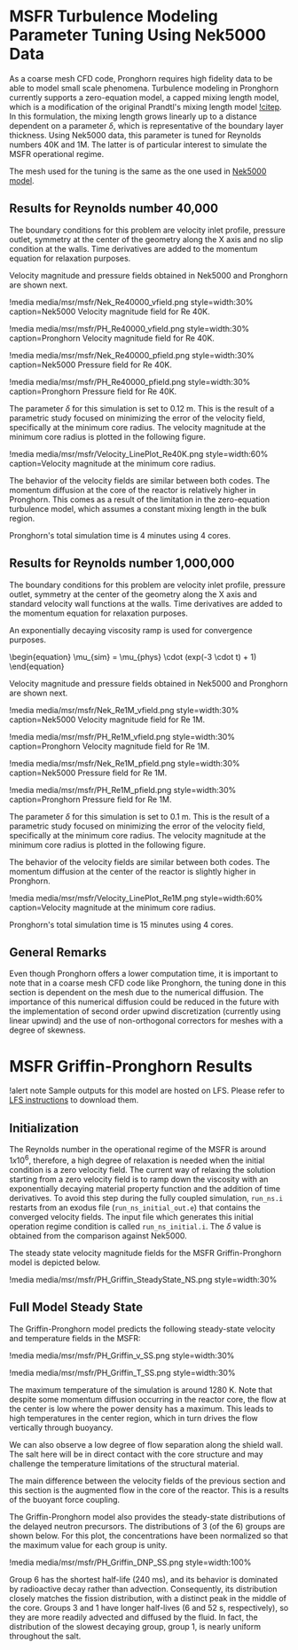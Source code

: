 # MSFR Turbulence Modeling Parameter Tuning Using Nek5000 Data

As a coarse mesh CFD code, Pronghorn requires high fidelity data to be able to
model small scale phenomena. Turbulence modeling in Pronghorn currently supports
a zero-equation model, a capped mixing length model, which is a modification of
the original Prandtl's mixing length model [!citep](escudier1966). In this
formulation, the mixing length grows linearly up to a distance dependent on
a parameter $\delta$, which is representative of the boundary layer thickness.
Using Nek5000 data, this parameter is tuned for Reynolds numbers 40K and 1M.
The latter is of particular interest to simulate the MSFR operational regime.

The mesh used for the tuning is the same as the one used in
[Nek5000 model](msfr/nek5000_cfd_model.md).

## Results for Reynolds number 40,000

The boundary conditions for this problem are velocity inlet profile, pressure
outlet, symmetry at the center of the geometry along the X axis and no slip
condition at the walls. Time derivatives are added to the momentum equation for
relaxation purposes.

Velocity magnitude and pressure fields obtained in Nek5000 and Pronghorn are
shown next.

!media media/msr/msfr/Nek_Re40000_vfield.png
    style=width:30%
    caption=Nek5000 Velocity magnitude field for Re 40K.

!media media/msr/msfr/PH_Re40000_vfield.png
    style=width:30%
    caption=Pronghorn Velocity magnitude field for Re 40K.

!media media/msr/msfr/Nek_Re40000_pfield.png
    style=width:30%
    caption=Nek5000 Pressure field for Re 40K.

!media media/msr/msfr/PH_Re40000_pfield.png
    style=width:30%
    caption=Pronghorn Pressure field for Re 40K.

The parameter $\delta$ for this simulation is set to 0.12 m. This is the result
of a parametric study focused on minimizing the error of the velocity field,
specifically at the minimum core radius. The velocity magnitude at the minimum
core radius is plotted in the following figure.

!media media/msr/msfr/Velocity_LinePlot_Re40K.png
    style=width:60%
    caption=Velocity magnitude at the minimum core radius.

The behavior of the velocity fields are similar between both codes. The
momentum diffusion at the core of the reactor is relatively higher in Pronghorn.
This comes as a result of the limitation in the zero-equation turbulence model,
which assumes a constant mixing length in the bulk region.

Pronghorn's total simulation time is 4 minutes using 4 cores.

## Results for Reynolds number 1,000,000

The boundary conditions for this problem are velocity inlet profile, pressure
outlet, symmetry at the center of the geometry along the X axis and standard
velocity wall functions at the walls. Time derivatives are added to the momentum
equation for relaxation purposes.

An exponentially decaying viscosity ramp is used for convergence purposes.

\begin{equation}
  \mu_{sim} = \mu_{phys} \cdot (exp(-3 \cdot t) + 1)
\end{equation}

Velocity magnitude and pressure fields obtained in Nek5000 and Pronghorn are
shown next.

!media media/msr/msfr/Nek_Re1M_vfield.png
    style=width:30%
    caption=Nek5000 Velocity magnitude field for Re 1M.

!media media/msr/msfr/PH_Re1M_vfield.png
    style=width:30%
    caption=Pronghorn Velocity magnitude field for Re 1M.

!media media/msr/msfr/Nek_Re1M_pfield.png
    style=width:30%
    caption=Nek5000 Pressure field for Re 1M.

!media media/msr/msfr/PH_Re1M_pfield.png
    style=width:30%
    caption=Pronghorn Pressure field for Re 1M.

The parameter $\delta$ for this simulation is set to 0.1 m. This is the result
of a parametric study focused on minimizing the error of the velocity field,
specifically at the minimum core radius. The velocity magnitude at the minimum
core radius is plotted in the following figure.

The behavior of the velocity fields are similar between both codes. The
momentum diffusion at the center of the reactor is slightly higher in Pronghorn.

!media media/msr/msfr/Velocity_LinePlot_Re1M.png
    style=width:60%
    caption=Velocity magnitude at the minimum core radius.

Pronghorn's total simulation time is 15 minutes using 4 cores.

## General Remarks

Even though Pronghorn offers a lower computation time, it is important to note
that in a coarse mesh CFD code like Pronghorn, the tuning done in this section is
dependent on the mesh due to the numerical diffusion. The importance of this
numerical diffusion could be reduced in the future with the implementation of
second order upwind discretization (currently using linear upwind) and the
use of non-orthogonal correctors for meshes with a degree of skewness.


# MSFR Griffin-Pronghorn Results

!alert note
Sample outputs for this model are hosted on LFS. Please refer to [LFS instructions](vtb_pages/getting_started.md#lfs)
to download them.

## Initialization

The Reynolds number in the operational regime of the MSFR is around $1x10^6$,
therefore, a high degree of relaxation is needed when the initial condition is
a zero velocity field. The current way of relaxing the solution starting from a
zero velocity field is to ramp down the viscosity with an exponentially decaying
material property function and the addition of time derivatives. To avoid this
step during the fully coupled simulation, `run_ns.i` restarts from an exodus
file (`run_ns_initial_out.e`) that contains the converged velocity fields. The
input file which generates this initial operation regime condition is called
`run_ns_initial.i`. The $\delta$ value is obtained from the comparison against
Nek5000.

The steady state velocity magnitude fields for the MSFR Griffin-Pronghorn model
is depicted below.

!media media/msr/msfr/PH_Griffin_SteadyState_NS.png
       style=width:30%

## Full Model Steady State

The Griffin-Pronghorn model predicts the following steady-state velocity and
temperature fields in the MSFR:

!media media/msr/msfr/PH_Griffin_v_SS.png
       style=width:30%

!media media/msr/msfr/PH_Griffin_T_SS.png
       style=width:30%

The maximum temperature of the simulation is around 1280 K. Note that despite
some momentum diffusion occurring in the reactor core, the flow at the center is
low where the power density has a maximum. This leads to high temperatures in
the center region, which in turn drives the flow vertically through buoyancy.

We can also observe a low degree of flow separation along the shield wall. The
salt here will be in direct contact with the core structure and may challenge
the temperature limitations of the structural material.

 The main difference between the velocity fields of the previous section and
 this section is the augmented flow in the core of the reactor. This is
 a results of the buoyant force coupling.

The Griffin-Pronghorn model also provides the steady-state distributions of the
delayed neutron precursors. The distributions of 3 (of the 6) groups are shown
below. For this plot, the concentrations have been normalized so that the
maximum value for each group is unity.

!media media/msr/msfr/PH_Griffin_DNP_SS.png
       style=width:100%

Group 6 has the shortest half-life (240 ms), and its behavior is dominated by
radioactive decay rather than advection. Consequently, its distribution
closely matches the fission distribution, with a distinct peak in the middle of
the core. Groups 3 and 1 have longer half-lives (6 and 52 s, respectively), so
they are more readily advected and diffused by the fluid. In fact, the
distribution of the slowest decaying group, group 1, is nearly uniform
throughout the salt.
